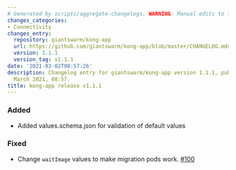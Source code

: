 ```yaml
---
# Generated by scripts/aggregate-changelogs. WARNING: Manual edits to this files will be overwritten.
changes_categories:
- Connectivity
changes_entry:
  repository: giantswarm/kong-app
  url: https://github.com/giantswarm/kong-app/blob/master/CHANGELOG.md#111---2021-03-02
  version: 1.1.1
  version_tag: v1.1.1
date: '2021-03-02T08:57:26'
description: Changelog entry for giantswarm/kong-app version 1.1.1, published on 02
  March 2021, 08:57.
title: kong-app release v1.1.1
---
```


### Added
- Added values.schema.json for validation of default values
### Fixed
- Change `waitImage` values to make migration pods work. [#100](https://github.com/giantswarm/kong-app/pull/100)
